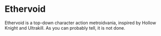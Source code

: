# Ethervoid
Ethervoid is a top-down character action metroidvania, inspired by Hollow Knight and Ultrakill. As you can probably tell, it is not done.  